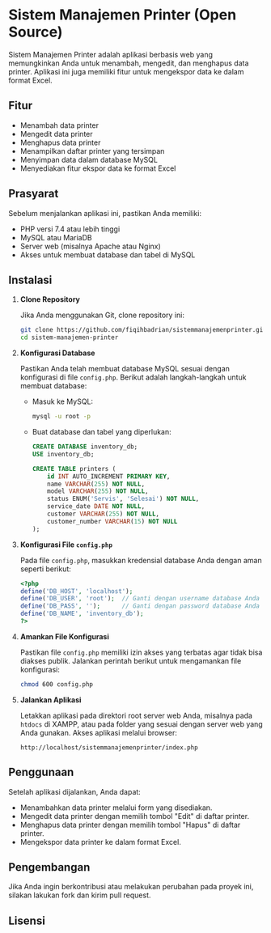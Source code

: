 
# Sistem Manajemen Printer (Open Source)

Sistem Manajemen Printer adalah aplikasi berbasis web yang memungkinkan Anda untuk menambah, mengedit, dan menghapus data printer. Aplikasi ini juga memiliki fitur untuk mengekspor data ke dalam format Excel.

## Fitur

- Menambah data printer
- Mengedit data printer
- Menghapus data printer
- Menampilkan daftar printer yang tersimpan
- Menyimpan data dalam database MySQL
- Menyediakan fitur ekspor data ke format Excel

## Prasyarat

Sebelum menjalankan aplikasi ini, pastikan Anda memiliki:

- PHP versi 7.4 atau lebih tinggi
- MySQL atau MariaDB
- Server web (misalnya Apache atau Nginx)
- Akses untuk membuat database dan tabel di MySQL

## Instalasi

1. **Clone Repository**

   Jika Anda menggunakan Git, clone repository ini:

   ```bash
   git clone https://github.com/fiqihbadrian/sistemmanajemenprinter.git
   cd sistem-manajemen-printer
   ```

2. **Konfigurasi Database**

   Pastikan Anda telah membuat database MySQL sesuai dengan konfigurasi di file `config.php`. Berikut adalah langkah-langkah untuk membuat database:

   - Masuk ke MySQL:

     ```bash
     mysql -u root -p
     ```

   - Buat database dan tabel yang diperlukan:

     ```sql
     CREATE DATABASE inventory_db;
     USE inventory_db;

     CREATE TABLE printers (
         id INT AUTO_INCREMENT PRIMARY KEY,
         name VARCHAR(255) NOT NULL,
         model VARCHAR(255) NOT NULL,
         status ENUM('Servis', 'Selesai') NOT NULL,
         service_date DATE NOT NULL,
         customer VARCHAR(255) NOT NULL,
         customer_number VARCHAR(15) NOT NULL
     );
     ```

3. **Konfigurasi File `config.php`**

   Pada file `config.php`, masukkan kredensial database Anda dengan aman seperti berikut:

   ```php
   <?php
   define('DB_HOST', 'localhost');
   define('DB_USER', 'root');  // Ganti dengan username database Anda
   define('DB_PASS', '');      // Ganti dengan password database Anda
   define('DB_NAME', 'inventory_db');
   ?>
   ```

4. **Amankan File Konfigurasi**

   Pastikan file `config.php` memiliki izin akses yang terbatas agar tidak bisa diakses publik. Jalankan perintah berikut untuk mengamankan file konfigurasi:

   ```bash
   chmod 600 config.php
   ```

5. **Jalankan Aplikasi**

   Letakkan aplikasi pada direktori root server web Anda, misalnya pada `htdocs` di XAMPP, atau pada folder yang sesuai dengan server web yang Anda gunakan. Akses aplikasi melalui browser:

   ```
   http://localhost/sistemmanajemenprinter/index.php
   ```

## Penggunaan

Setelah aplikasi dijalankan, Anda dapat:

- Menambahkan data printer melalui form yang disediakan.
- Mengedit data printer dengan memilih tombol "Edit" di daftar printer.
- Menghapus data printer dengan memilih tombol "Hapus" di daftar printer.
- Mengekspor data printer ke dalam format Excel.

## Pengembangan

Jika Anda ingin berkontribusi atau melakukan perubahan pada proyek ini, silakan lakukan fork dan kirim pull request.

## Lisensi
